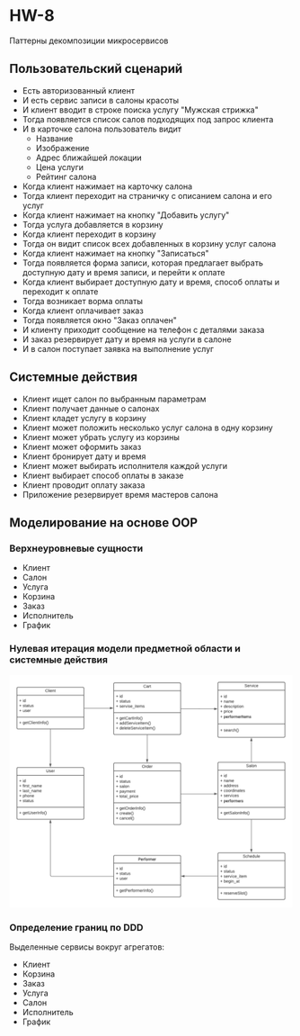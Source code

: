 # HW-8
Паттерны декомпозиции микросервисов

## Пользовательский сценарий
- Есть авторизованный клиент
- И есть сервис записи в салоны  красоты
- И клиент вводит в строке поиска услугу "Мужская стрижка"
- Тогда появляется список салов подходящих под запрос клиента
- И в карточке салона пользователь видит 
    - Название
    - Изображение
    - Адрес ближайшей локации
    - Цена услуги
    - Рейтинг салона
- Когда клиент нажимает на карточку салона
- Тогда клиент переходит на страничку с описанием салона и его услуг
- Когда клиент нажимает на кнопку "Добавить услугу"
- Тогда услуга добавляется в корзину
- Когда клиент переходит в корзину
- Тогда он видит список всех добавленных в корзину услуг салона
- Когда клиент нажимает на кнопку "Записаться"
- Тогда появляется форма записи, которая предлагает выбрать доступную дату и время записи, и перейти к оплате
- Когда клиент выбирает доступную дату и время, способ оплаты и переходит к оплате
- Тогда возникает ворма оплаты
- Когда клиент оплачивает заказ 
- Тогда появляется окно "Заказ оплачен"
- И клиенту приходит сообщение на телефон с деталями заказа
- И заказ резервирует дату и время на услуги в салоне
- И в салон поступает заявка на выполнение услуг

## Системные действия
- Клиент ищет салон по выбранным параметрам
- Клиент получает данные о салонах
- Клиент кладет услугу в корзину
- Клиент может положить несколько услуг салона в одну корзину
- Клиент может убрать услугу из корзины
- Клиент может оформить заказ
- Клиент бронирует дату и время 
- Клиент может выбирать исполнителя каждой услуги
- Клиент выбирает способ оплаты в заказе
- Клиент проводит оплату заказа
- Приложение резервирует время мастеров салона

## Моделирование на основе OOP
### Верхнеуровневые сущности
- Клиент
- Салон
- Услуга
- Корзина
- Заказ
- Исполнитель
- График

### Нулевая итерация модели предметной области и системные действия
![Alt Text](images/hw-8-1-iter.png)

### Определение границ по DDD
Выделенные сервисы вокруг агрегатов:
- Клиент
- Корзина
- Заказ
- Услуга
- Салон
- Исполнитель
- График

